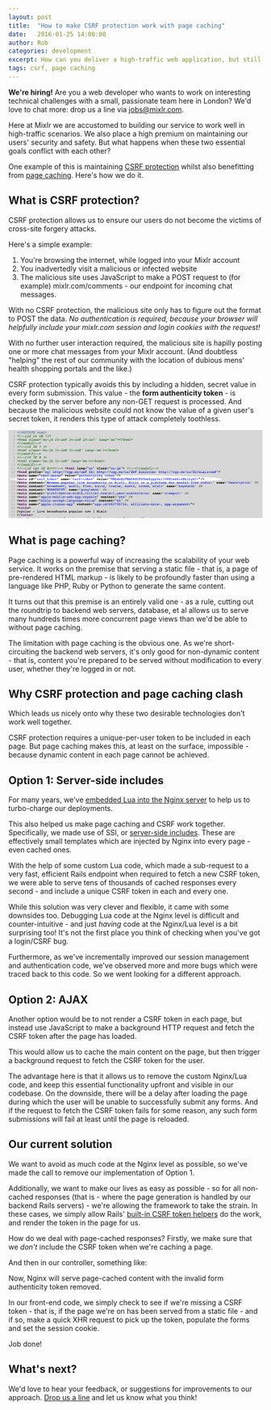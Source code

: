 ```yaml
---
layout: post
title:  "How to make CSRF protection work with page caching"
date:   2016-01-25 14:00:00
author: Rob
categories: development
excerpt: How can you deliver a high-traffic web application, but still protect the safety of your users? We explore some possible ways to combine protection from CSRF attacks, and page caching.
tags: csrf, page caching
---
```


<p class="info_block"><strong>We're hiring!</strong> Are you a web developer who wants to work on interesting technical challenges with a small, passionate team here in London? We'd love to chat more: drop us a line via <a href="mailto:jobs@mixlr.com">jobs@mixlr.com</a>.</p>

Here at Mixlr we are accustomed to building our service to work well in high-traffic scenarios. We also place a high premium on maintaining our users' security and safety. But what happens when these two essential goals conflict with each other?

One example of this is maintaining [CSRF protection](http://guides.rubyonrails.org/security.html#cross-site-request-forgery-csrf) whilst also benefitting from [page caching](http://guides.rubyonrails.org/caching_with_rails.html#page-caching). Here's how we do it.

What is CSRF protection?
------------------

CSRF protection allows us to ensure our users do not become the victims of cross-site forgery attacks.

Here's a simple example:

1. You're browsing the internet, while logged into your Mixlr account
2. You inadvertedly visit a malicious or infected website
3. The malicious site uses JavaScript to make a POST request to (for example) mixlr.com/comments - our endpoint for incoming chat messages.

With no CSRF protection, the malicious site only has to figure out the format to POST the data. *No authentication is required, because your browser will helpfully include your mixlr.com session and login cookies with the request!*

With no further user interaction required, the malicious site is hapilly posting one or more chat messages from your Mixlr account. (And doubtless "helping" the rest of our community with the location of dubious mens' health shopping portals and the like.)

CSRF protection typically avoids this by including a hidden, secret value in every form submission. This value - the **form authenticity token** - is checked by the server before any non-GET request is processed. And because the malicious website could not know the value of a given user's secret token, it renders this type of attack completely toothless.

![The form authenticity token seen in the wild](/images/token.png)

What is page caching?
----------------

Page caching is a powerful way of increasing the scalability of your web service. It works on the premise that serving a static file - that is, a page of pre-rendered HTML markup - is likely to be profoundly faster than using a language like PHP, Ruby or Python to generate the same content.

It turns out that this premise is an entirely valid one - as a rule, cutting out the roundtrip to backend web servers, database, et al allows us to serve many hundreds times more concurrent page views than we'd be able to without page caching.

The limitation with page caching is the obvious one. As we're short-circuiting the backend web servers, it's only good for non-dynamic content - that is, content you're prepared to be served without modification to every user, whether they're logged in or not.

Why CSRF protection and page caching clash
----------------

Which leads us nicely onto why these two desirable technologies don't work well together.

CSRF protection requires a unique-per-user token to be included in each page. But page caching makes this, at least on the surface, impossible - because dynamic content in each page cannot be achieved.

Option 1: Server-side includes
-------------

For many years, we've [embedded Lua into the Nginx server](https://www.nginx.com/resources/wiki/modules/lua/) to help us to turbo-charge our deployments.

This also helped us make page caching and CSRF work together. Specifically, we made use of SSI, or [server-side includes](http://nginx.org/en/docs/http/ngx_http_ssi_module.html). These are effectively small templates which are injected by Nginx into every page - even cached ones.

With the help of some custom Lua code, which made a sub-request to a very fast, efficient Rails endpoint when required to fetch a new CSRF token, we were able to serve tens of thousands of cached responses every second - and include a unique CSRF token in each and every one.

While this solution was very clever and flexible, it came with some downsides too. Debugging Lua code at the Nginx level is difficult and counter-intuitive - and just *having* code at the Nginx/Lua level is a bit surprising too! It's not the first place you think of checking when you've got a login/CSRF bug.

Furthermore, as we've incrementally improved our session management and authentication code, we've observed more and more bugs which were traced back to this code. So we went looking for a different approach.

Option 2: AJAX
-------------

Another option would be to not render a CSRF token in each page, but instead use JavaScript to make a background HTTP request and fetch the CSRF token after the page has loaded.

This would allow us to cache the main content on the page, but then trigger a background request to fetch the CSRF token for the user.

The advantage here is that it allows us to remove the custom Nginx/Lua code, and keep this essential functionality upfront and visible in our codebase. On the downside, there will be a delay after loading the page during which the user will be unable to successfully submit any forms. And if the request to fetch the CSRF token fails for some reason, any such form submissions will fail at least until the page is reloaded.

Our current solution
---------

We want to avoid as much code at the Nginx level as possible, so we've made the call to remove our implementation of Option 1.

Additionally, we want to make our lives as easy as possible - so for all non-cached responses (that is - where the page generation is handled by our backend Rails servers) - we're allowing the framework to take the strain. In these cases, we simply allow Rails' [built-in CSRF token helpers](http://api.rubyonrails.org/classes/ActionView/Helpers/CsrfHelper.html) do the work, and render the token in the page for us.

How do we deal with page-cached responses? Firstly, we make sure that we *don't* include the CSRF token when we're caching a page.

<script src="https://gist.github.com/rfwatson/53d20c52475a5d39a2de.js"></script>

And then in our controller, something like:

<script src="https://gist.github.com/rfwatson/2c5468883ebe59fc770a.js"></script>

Now, Nginx will serve page-cached content with the invalid form authenticity token removed.

In our front-end code, we simply check to see if we're missing a CSRF token - that is, if the page we're on has been served from a static file - and if so, make a quick XHR request to pick up the token, populate the forms and set the session cookie.

Job done!

What's next?
-----

We'd love to hear your feedback, or suggestions for improvements to our approach. [Drop us a line](http://mixlr.com/help/contact) and let us know what you think!
